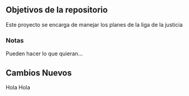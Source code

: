 ## Objetivos de la repositorio

Este proyecto se encarga de manejar los planes de la liga de la justicia


### Notas
Pueden hacer lo que quieran...

## Cambios Nuevos 
Hola Hola 


